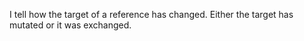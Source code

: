 I tell how the target of a reference has changed. Either the target has mutated or it was exchanged.